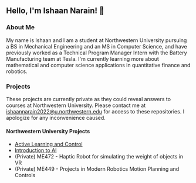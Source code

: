 ## Hello, I'm Ishaan Narain! 👋

### About Me
My name is Ishaan and I am a student at Northwestern University pursuing a BS in Mechanical Engineering and an MS in Computer Science, and have previously worked as a Technical Program Manager Intern with the Battery Manufacturing team at Tesla. I'm currently learning more about mathematical and computer science applications in quantitative finance and robotics.

### Projects
These projects are currently private as they could reveal answers to courses at Northwestern University. Please contact me at ishaannarain2022@u.northwestern.edu for access to these repositories. I apologize for any inconvenience caused.

#### Northwestern University Projects
- [Active Learning and Control](https://github.com/ikn1062/active-learning-and-control)
- [Introduction to AI](https://github.com/ikn1062/CS348-intro-to-ai)
- (Private) ME472 - Haptic Robot for simulating the weight of objects in VR
- (Private) ME449 - Projects in Modern Robotics Motion Planning and Controls
